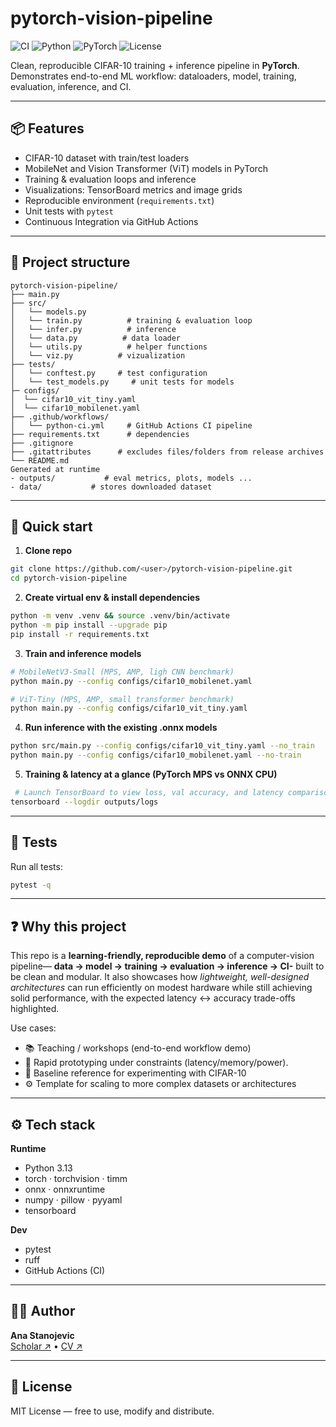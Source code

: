 # pytorch-vision-pipeline  

![CI](https://github.com/ana-stanojevic/pytorch-vision-pipeline/actions/workflows/python-ci.yml/badge.svg?branch=main)
![Python](https://img.shields.io/badge/python-3.13-blue.svg)
![PyTorch](https://img.shields.io/badge/PyTorch-2.x-red)
![License](https://img.shields.io/badge/license-MIT-green.svg)

Clean, reproducible CIFAR-10 training + inference pipeline in **PyTorch**.  
Demonstrates end-to-end ML workflow: dataloaders, model, training, evaluation, inference, and CI.  

---

## 📦 Features  
- CIFAR-10 dataset with train/test loaders  
- MobileNet and Vision Transformer (ViT) models in PyTorch  
- Training & evaluation loops and inference
- Visualizations: TensorBoard metrics and image grids
- Reproducible environment (`requirements.txt`)  
- Unit tests with `pytest`  
- Continuous Integration via GitHub Actions  

---

## 📂 Project structure  
```
pytorch-vision-pipeline/
├── main.py
├── src/
│   └── models.py                  
│   └── train.py          # training & evaluation loop
│   └── infer.py          # inference 
│   └── data.py          # data loader
│   └── utils.py          # helper functions
│   └── viz.py          # vizualization 
├── tests/
│   └── conftest.py     # test configuration
│   └── test_models.py     # unit tests for models
├─ configs/
│  └── cifar10_vit_tiny.yaml
│  └── cifar10_mobilenet.yaml
├── .github/workflows/
│   └── python-ci.yml     # GitHub Actions CI pipeline
├── requirements.txt      # dependencies
├── .gitignore  
├── .gitattributes      # excludes files/folders from release archives
└── README.md
Generated at runtime
- outputs/           # eval metrics, plots, models ...
- data/           # stores downloaded dataset
```
---

## 🚀 Quick start  

1. **Clone repo**  
```bash
git clone https://github.com/<user>/pytorch-vision-pipeline.git  
cd pytorch-vision-pipeline  
```

2. **Create virtual env & install dependencies**  
```bash
python -m venv .venv && source .venv/bin/activate
python -m pip install --upgrade pip
pip install -r requirements.txt 
```

3. **Train and inference models**  
```bash
# MobileNetV3-Small (MPS, AMP, ligh CNN benchmark)
python main.py --config configs/cifar10_mobilenet.yaml

# ViT-Tiny (MPS, AMP, small transformer benchmark)
python main.py --config configs/cifar10_vit_tiny.yaml
```

4. **Run inference with the existing .onnx models**  
```bash
python src/main.py --config configs/cifar10_vit_tiny.yaml --no_train 
python main.py --config configs/cifar10_mobilenet.yaml --no-train
```

5. **Training & latency at a glance (PyTorch MPS vs ONNX CPU)**
```bash
 # Launch TensorBoard to view loss, val accuracy, and latency comparisons:
tensorboard --logdir outputs/logs
```

---

## 🧪 Tests  

Run all tests:  
```bash
pytest -q
```  

---

## ❓ Why this project  
This repo is a **learning-friendly, reproducible demo** of a computer-vision pipeline— **data → model → training → evaluation → inference → CI-** built to be clean and modular. It also showcases how *lightweight, well-designed architectures* can run efficiently on modest hardware while still achieving solid performance, with the expected latency ↔ accuracy trade-offs highlighted.

Use cases:  
- 📚 Teaching / workshops (end-to-end workflow demo) 
- 🚀 Rapid prototyping under constraints (latency/memory/power).  
- 🧪 Baseline reference for experimenting with CIFAR-10  
- ⚙️ Template for scaling to more complex datasets or architectures  

---


## ⚙️ Tech stack  
**Runtime**
- Python 3.13
- torch · torchvision · timm
- onnx · onnxruntime
- numpy · pillow · pyyaml
- tensorboard

**Dev**
- pytest
- ruff
- GitHub Actions (CI)

---

## 👩‍💻 Author

**Ana Stanojevic**  
[Scholar ↗](https://bit.ly/ana-stanojevic) • [CV ↗](https://bit.ly/ana-stanojevic-cv) 

---

## 📜 License  
MIT License — free to use, modify and distribute.  
